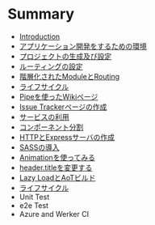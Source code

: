 # Summary

* [Introduction](README.md)
* [アプリケーション開発をするための環境](chapter1.md)
* [プロジェクトの生成及び設定](mac.md)
* [ルーティングの設定](routing.md)
* [階層化されたModuleとRouting](階層化されたmoduleとrouting.md)
* [ライフサイクル](ライフサイクル.md)
* [Pipeを使ったWikiページ](pipeの利用.md)
* [Issue Trackerページの作成](issue-trackerの作成.md)
* [サービスの利用](service.md)
* [コンポーネント分割](コンポーネント分割.md)
* [HTTPとExpressサーバの作成](http.md)
* [SASSの導入](sassの導入.md)
* [Animationを使ってみる](animation.md)
* [header.titleを変更する](titleを変更する.md)
* [Lazy LoadとAoTビルド](lazy-load.md)
* [ライフサイクル](ライフサイクル.md)
* Unit Test
* e2e Test
* Azure and Werker CI

